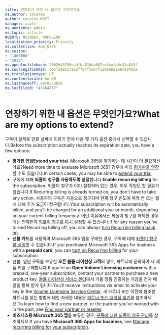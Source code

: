```yaml
---
title: 연장하기 위한 내 옵션은 무엇인가요
ms.author: cmcatee
author: cmcatee-MSFT
manager: scotv
ms.audience: Admin
ms.topic: article
ROBOTS: NOINDEX, NOFOLLOW
localization_priority: Priority
ms.collection: Adm_O365
ms.custom:
- "1400006"
- "5832"
ms.openlocfilehash: 20626d3759cddfbc818da687ce4eafe0c41c843f
ms.sourcegitcommit: de5f2e8527202ff04f1587f1289ab81e8c804bb2
ms.translationtype: HT
ms.contentlocale: ko-KR
ms.lasthandoff: 09/03/2020
ms.locfileid: "47364737"
---
```

# <a name="what-are-my-options-to-extend"></a><span data-ttu-id="d2d1a-102">연장하기 위한 내 옵션은 무엇인가요?</span><span class="sxs-lookup"><span data-stu-id="d2d1a-102">What are my options to extend?</span></span>

<span data-ttu-id="d2d1a-103">구독이 실제로 만료 날짜에 이르기 전에 다음 몇 가지 옵션 중에서 선택할 수 있습니다.</span><span class="sxs-lookup"><span data-stu-id="d2d1a-103">Before the subscription actually reaches its expiration date, you have a few options:</span></span>

- <span data-ttu-id="d2d1a-104">**평가판 연장**</span><span class="sxs-lookup"><span data-stu-id="d2d1a-104">**Extend your trial**.</span></span>  <span data-ttu-id="d2d1a-105">Microsoft 365을 평가하는 데 시간이 더 필요하신가요?</span><span class="sxs-lookup"><span data-stu-id="d2d1a-105">Need more time to evaluate Microsoft 365?</span></span> <span data-ttu-id="d2d1a-106">경우에 따라 [평가판을 연장](https://docs.microsoft.com/microsoft-365/commerce/extend-your-trial)할 수도 있습니다.</span><span class="sxs-lookup"><span data-stu-id="d2d1a-106">In certain cases, you may be able to  [extend your trial](https://docs.microsoft.com/microsoft-365/commerce/extend-your-trial).</span></span>  
- <span data-ttu-id="d2d1a-107">구독에 대해 **되풀이 청구를 사용하도록 설정**합니다.</span><span class="sxs-lookup"><span data-stu-id="d2d1a-107">**Enable recurring billing** for the subscription.</span></span> <span data-ttu-id="d2d1a-108">되풀이 청구가 이미 설정되어 있는 경우, 아무 작업도 할 필요가 없습니다.</span><span class="sxs-lookup"><span data-stu-id="d2d1a-108">If Recurring billing is already turned on, you don't have to take any action.</span></span> <span data-ttu-id="d2d1a-109">사용자의 구독은 자동으로 청구되며 현재 청구 빈도에 따라 연 또는 월에 대해 추가 요금이 청구됩니다.</span><span class="sxs-lookup"><span data-stu-id="d2d1a-109">Your subscription will be automatically billed, and you'll be charged for an additional year or month, depending on your current billing frequency.</span></span> <span data-ttu-id="d2d1a-110">어떤 이유에서든 되풀이 청구를 해제한 경우에는 언제든지 [되풀이 청구를 다시 설정](https://docs.microsoft.com/microsoft-365/commerce/subscriptions/renew-your-subscription)할 수 있습니다.</span><span class="sxs-lookup"><span data-stu-id="d2d1a-110">If for any reason you've turned Recurring billing off, you can always  [turn Recurring billing back on](https://docs.microsoft.com/microsoft-365/commerce/subscriptions/renew-your-subscription).</span></span>
- <span data-ttu-id="d2d1a-111">**선불 카드**를 사용하여 Microsoft 365 앱을 구매한 경우, 구독에 대해 [되풀이 청구를 설정](https://docs.microsoft.com/microsoft-365/commerce/subscriptions/renew-your-subscription)할 수 있습니다.</span><span class="sxs-lookup"><span data-stu-id="d2d1a-111">If you purchased Microsoft 365 Apps for business with a  **prepaid card**, you can  [turn on Recurring billing](https://docs.microsoft.com/microsoft-365/commerce/subscriptions/renew-your-subscription)  for your subscription.</span></span>
- <span data-ttu-id="d2d1a-112">선불, 일년 구독을 보유한 **오픈 볼륨 라이선싱 고객**의 경우, 파트너에 문의하여 새 제품 키를 구매합니다.</span><span class="sxs-lookup"><span data-stu-id="d2d1a-112">If you're an  **Open Volume Licensing customer**  with a prepaid, one-year subscription, contact your partner to purchase a new product key.</span></span> <span data-ttu-id="d2d1a-113">[볼륨 라이선싱 서비스 센터](https://go.microsoft.com/fwlink/p/?LinkID=282016)에서 키를 정품 인증하는 지침을 전자 메일을 통해 받게 됩니다.</span><span class="sxs-lookup"><span data-stu-id="d2d1a-113">You'll receive instructions via email to activate your key in the  [Volume Licensing Service Center](https://go.microsoft.com/fwlink/p/?LinkID=282016).</span></span> <span data-ttu-id="d2d1a-114">새 파트너 또는 이전에 협조한 파트너를 찾는 방법에 대한 자세한 내용은 [파트너 또는 대리점 찾기](https://docs.microsoft.com/microsoft-365/admin/manage/find-your-partner-or-reseller)를 참조하세요.</span><span class="sxs-lookup"><span data-stu-id="d2d1a-114">To learn how to find a new partner, or the partner you've worked with in the past, see  [Find your partner or reseller](https://docs.microsoft.com/microsoft-365/admin/manage/find-your-partner-or-reseller).</span></span>
- <span data-ttu-id="d2d1a-115">**비즈니스용 Microsoft 365 앱**을 보유한 경우, [구독에 대한 되풀이 청구 관리](https://docs.microsoft.com/microsoft-365/commerce/subscriptions/renew-your-subscription)를 참조하세요.</span><span class="sxs-lookup"><span data-stu-id="d2d1a-115">If you have  **Microsoft 365 Apps for business**, see  [Manage recurring billing for your subscription](https://docs.microsoft.com/microsoft-365/commerce/subscriptions/renew-your-subscription).</span></span>
